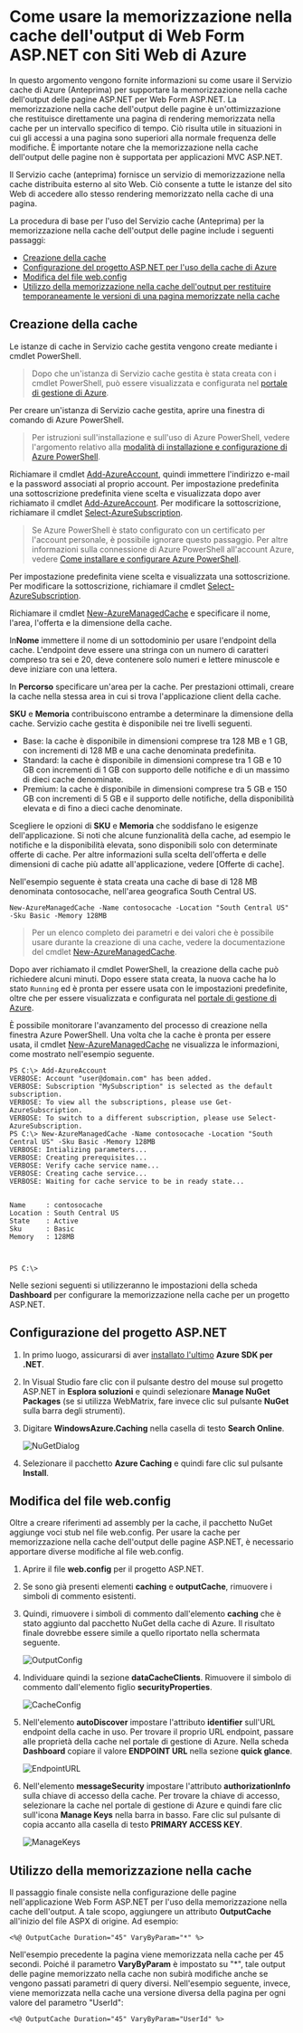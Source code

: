 <properties linkid="video-center-detail" urlDisplayName="details" pageTitle="Video Center Details" metaKeywords="" description="" metaCanonical="" services="" documentationCenter="" title="How to Use ASP.NET Web Forms Output Caching with Azure Websites" authors="sdanie" solutions="" manager="" editor="" />

<tags ms.service="web-sites" ms.workload="web" ms.tgt_pltfrm="na" ms.devlang="dotnet" ms.topic="article" ms.date="01/01/1900" ms.author="sdanie" />

# Come usare la memorizzazione nella cache dell'output di Web Form ASP.NET con Siti Web di Azure

In questo argomento vengono fornite informazioni su come usare il Servizio cache di Azure (Anteprima) per supportare la memorizzazione nella cache dell'output delle pagine ASP.NET per Web Form ASP.NET. La memorizzazione nella cache dell'output delle pagine è un'ottimizzazione che restituisce direttamente una pagina di rendering memorizzata nella cache per un intervallo specifico di tempo. Ciò risulta utile in situazioni in cui gli accessi a una pagina sono superiori alla normale frequenza delle modifiche. È importante notare che la memorizzazione nella cache dell'output delle pagine non è supportata per applicazioni MVC ASP.NET.

Il Servizio cache (anteprima) fornisce un servizio di memorizzazione nella cache distribuita esterno al sito Web. Ciò consente a tutte le istanze del sito Web di accedere allo stesso rendering memorizzato nella cache di una pagina.

La procedura di base per l'uso del Servizio cache (Anteprima) per la memorizzazione nella cache dell'output delle pagine include i seguenti passaggi:

-   [Creazione della cache][Creazione della cache]
-   [Configurazione del progetto ASP.NET per l'uso della cache di Azure][Configurazione del progetto ASP.NET per l'uso della cache di Azure]
-   [Modifica del file web.config][Modifica del file web.config]
-   [Utilizzo della memorizzazione nella cache dell'output per restituire temporaneamente le versioni di una pagina memorizzate nella cache][Utilizzo della memorizzazione nella cache dell'output per restituire temporaneamente le versioni di una pagina memorizzate nella cache]

## <span id="createcache"></span></a>Creazione della cache

Le istanze di cache in Servizio cache gestita vengono create mediante i cmdlet PowerShell.

> Dopo che un'istanza di Servizio cache gestita è stata creata con i cmdlet PowerShell, può essere visualizzata e configurata nel [portale di gestione di Azure][portale di gestione di Azure].

Per creare un'istanza di Servizio cache gestita, aprire una finestra di comando di Azure PowerShell.

> Per istruzioni sull'installazione e sull'uso di Azure PowerShell, vedere l'argomento relativo alla [modalità di installazione e configurazione di Azure PowerShell][modalità di installazione e configurazione di Azure PowerShell].

Richiamare il cmdlet [Add-AzureAccount][Add-AzureAccount], quindi immettere l'indirizzo e-mail e la password associati al proprio account. Per impostazione predefinita una sottoscrizione predefinita viene scelta e visualizzata dopo aver richiamato il cmdlet [Add-AzureAccount][Add-AzureAccount]. Per modificare la sottoscrizione, richiamare il cmdlet [Select-AzureSubscription][Select-AzureSubscription].

> Se Azure PowerShell è stato configurato con un certificato per l'account personale, è possibile ignorare questo passaggio. Per altre informazioni sulla connessione di Azure PowerShell all'account Azure, vedere [Come installare e configurare Azure PowerShell][modalità di installazione e configurazione di Azure PowerShell].

Per impostazione predefinita viene scelta e visualizzata una sottoscrizione. Per modificare la sottoscrizione, richiamare il cmdlet [Select-AzureSubscription][Select-AzureSubscription].

Richiamare il cmdlet [New-AzureManagedCache][New-AzureManagedCache] e specificare il nome, l'area, l'offerta e la dimensione della cache.

In**Nome** immettere il nome di un sottodominio per usare l'endpoint della cache. L'endpoint deve essere una stringa con un numero di caratteri compreso tra sei e 20, deve contenere solo numeri e lettere minuscole e deve iniziare con una lettera.

In **Percorso** specificare un'area per la cache. Per prestazioni ottimali, creare la cache nella stessa area in cui si trova l'applicazione client della cache.

**SKU** e **Memoria** contribuiscono entrambe a determinare la dimensione della cache. Servizio cache gestita è disponibile nei tre livelli seguenti.

-   Base: la cache è disponibile in dimensioni comprese tra 128 MB e 1 GB, con incrementi di 128 MB e una cache denominata predefinita.
-   Standard: la cache è disponibile in dimensioni comprese tra 1 GB e 10 GB con incrementi di 1 GB con supporto delle notifiche e di un massimo di dieci cache denominate.
-   Premium: la cache è disponibile in dimensioni comprese tra 5 GB e 150 GB con incrementi di 5 GB e il supporto delle notifiche, della disponibilità elevata e di fino a dieci cache denominate.

Scegliere le opzioni di **SKU** e **Memoria** che soddisfano le esigenze dell'applicazione. Si noti che alcune funzionalità della cache, ad esempio le notifiche e la disponibilità elevata, sono disponibili solo con determinate offerte di cache. Per altre informazioni sulla scelta dell'offerta e delle dimensioni di cache più adatte all'applicazione, vedere [Offerte di cache].

Nell'esempio seguente è stata creata una cache di base di 128 MB denominata contosocache, nell'area geografica South Central US.

    New-AzureManagedCache -Name contosocache -Location "South Central US" -Sku Basic -Memory 128MB

> Per un elenco completo dei parametri e dei valori che è possibile usare durante la creazione di una cache, vedere la documentazione del cmdlet [New-AzureManagedCache][New-AzureManagedCache].

Dopo aver richiamato il cmdlet PowerShell, la creazione della cache può richiedere alcuni minuti. Dopo essere stata creata, la nuova cache ha lo stato `Running` ed è pronta per essere usata con le impostazioni predefinite, oltre che per essere visualizzata e configurata nel [portale di gestione di Azure][portale di gestione di Azure].

È possibile monitorare l'avanzamento del processo di creazione nella finestra Azure PowerShell. Una volta che la cache è pronta per essere usata, il cmdlet [New-AzureManagedCache][New-AzureManagedCache] ne visualizza le informazioni, come mostrato nell'esempio seguente.

    PS C:\> Add-AzureAccount
    VERBOSE: Account "user@domain.com" has been added.
    VERBOSE: Subscription "MySubscription" is selected as the default subscription.
    VERBOSE: To view all the subscriptions, please use Get-AzureSubscription.
    VERBOSE: To switch to a different subscription, please use Select-AzureSubscription.
    PS C:\> New-AzureManagedCache -Name contosocache -Location "South Central US" -Sku Basic -Memory 128MB
    VERBOSE: Intializing parameters...
    VERBOSE: Creating prerequisites...
    VERBOSE: Verify cache service name...
    VERBOSE: Creating cache service...
    VERBOSE: Waiting for cache service to be in ready state...


    Name     : contosocache
    Location : South Central US
    State    : Active
    Sku      : Basic
    Memory   : 128MB



    PS C:\>

Nelle sezioni seguenti si utilizzeranno le impostazioni della scheda **Dashboard** per configurare la memorizzazione nella cache per un progetto ASP.NET.

## <span id="configureproject"></span></a>Configurazione del progetto ASP.NET

1.  In primo luogo, assicurarsi di aver [installato l'ultimo][installato l'ultimo] **Azure SDK per .NET**.

2.  In Visual Studio fare clic con il pulsante destro del mouse sul progetto ASP.NET in **Esplora soluzioni** e quindi selezionare **Manage NuGet Packages** (se si utilizza WebMatrix, fare invece clic sul pulsante **NuGet** sulla barra degli strumenti).

3.  Digitare **WindowsAzure.Caching** nella casella di testo **Search Online**.

    ![NuGetDialog][NuGetDialog]

4.  Selezionare il pacchetto **Azure Caching** e quindi fare clic sul pulsante **Install**.

## <span id="configurewebconfig"></span></a>Modifica del file web.config

Oltre a creare riferimenti ad assembly per la cache, il pacchetto NuGet aggiunge voci stub nel file web.config. Per usare la cache per memorizzazione nella cache dell'output delle pagine ASP.NET, è necessario apportare diverse modifiche al file web.config.

1.  Aprire il file **web.config** per il progetto ASP.NET.

2.  Se sono già presenti elementi **caching** e **outputCache**, rimuovere i simboli di commento esistenti.

3.  Quindi, rimuovere i simboli di commento dall'elemento **caching** che è stato aggiunto dal pacchetto NuGet della cache di Azure. Il risultato finale dovrebbe essere simile a quello riportato nella schermata seguente.

    ![OutputConfig][OutputConfig]

4.  Individuare quindi la sezione **dataCacheClients**. Rimuovere il simbolo di commento dall'elemento figlio **securityProperties**.

    ![CacheConfig][CacheConfig]

5.  Nell'elemento **autoDiscover** impostare l'attributo **identifier** sull'URL endpoint della cache in uso. Per trovare il proprio URL endpoint, passare alle proprietà della cache nel portale di gestione di Azure. Nella scheda **Dashboard** copiare il valore **ENDPOINT URL** nella sezione **quick glance**.

    ![EndpointURL][EndpointURL]

6.  Nell'elemento **messageSecurity** impostare l'attributo **authorizationInfo** sulla chiave di accesso della cache. Per trovare la chiave di accesso, selezionare la cache nel portale di gestione di Azure e quindi fare clic sull'icona **Manage Keys** nella barra in basso. Fare clic sul pulsante di copia accanto alla casella di testo **PRIMARY ACCESS KEY**.

    ![ManageKeys][ManageKeys]

## <span id="useoutputcaching"></span></a>Utilizzo della memorizzazione nella cache

Il passaggio finale consiste nella configurazione delle pagine nell'applicazione Web Form ASP.NET per l'uso della memorizzazione nella cache dell'output. A tale scopo, aggiungere un attributo **OutputCache** all'inizio del file ASPX di origine. Ad esempio:

    <%@ OutputCache Duration="45" VaryByParam="*" %>

Nell'esempio precedente la pagina viene memorizzata nella cache per 45 secondi. Poiché il parametro **VaryByParam** è impostato su "\*", tale output delle pagine memorizzato nella cache non subirà modifiche anche se vengono passati parametri di query diversi. Nell'esempio seguente, invece, viene memorizzata nella cache una versione diversa della pagina per ogni valore del parametro "UserId":

    <%@ OutputCache Duration="45" VaryByParam="UserId" %>   

  [Creazione della cache]: #createcache
  [Configurazione del progetto ASP.NET per l'uso della cache di Azure]: #configureproject
  [Modifica del file web.config]: #configurewebconfig
  [Utilizzo della memorizzazione nella cache dell'output per restituire temporaneamente le versioni di una pagina memorizzate nella cache]: #useoutputcaching
  [portale di gestione di Azure]: https://manage.windowsazure.com/
  [modalità di installazione e configurazione di Azure PowerShell]: http://go.microsoft.com/fwlink/?LinkId=400494
  [Add-AzureAccount]: http://msdn.microsoft.com/it-it/library/dn495128.aspx
  [Select-AzureSubscription]: http://msdn.microsoft.com/it-it/library/dn495203.aspx
  [New-AzureManagedCache]: http://go.microsoft.com/fwlink/?LinkId=400495
  [installato l'ultimo]: http://www.windowsazure.com/it-it/downloads/?sdk=net
  [NuGetDialog]: ./media/web-sites-web-forms-output-caching/CachingScreenshot_NuGet.PNG
  [OutputConfig]: ./media/web-sites-web-forms-output-caching/CachingScreenshot_OC_WebConfig.PNG
  [CacheConfig]: ./media/web-sites-web-forms-output-caching/CachingScreenshot_CacheConfig.PNG
  [EndpointURL]: ./media/web-sites-web-forms-output-caching/CachingScreenshot_EndpointURL.PNG
  [ManageKeys]: ./media/web-sites-web-forms-output-caching/CachingScreenshot_ManageAccessKeys.PNG
